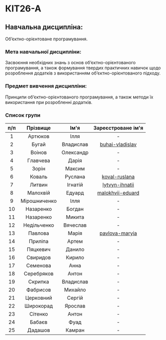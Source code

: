 # КІТ26-А

## Навчальна дисципліна:
Об’єктно-орієнтоване програмування.

### Мета навчальної дисципліни:
Засвоєння необхідних знань з основ об‘єктно-орієнтованого програмування, а також формування твердих практичних навичок щодо розроблення додатків з використанням об‘єктно-орієнтованого підходу.

### Предмет вивчення дисципліни:
Принципи об‘єктно-орієнтованого програмування, а також методи їх використання при розробленні
додатків.

### Список групи

| п/п |   Прізвище   |    Ім'я   |                   Зареєстроване ім'я                   |
|:---:|:------------:|:---------:|:-------------------------------------------------------:|
| 1   | Артюков      | Ілля      |                            -                            |
| 2   | Бугай        | Владислав |  [buhai-vladislav](https://github.com/buhai-vladislav)  |
| 3   | Воінов       | Олександр |                            -                            |
| 4   | Главчева     | Дарія     |                            -                            |
| 5   | Зорін        | Максим    |                            -                            |
| 6   | Коваль       | Руслана   |    [koval-ruslana](https://github.com/koval-ruslana)    |
| 7   | Литвин       | Ігнатій   |   [lytvyn-ihnatii](https://github.com/lytvyn-ihnatii)   |
| 8   | Малохвій     | Едуард    | [malokhvii-eduard](https://github.com/malokhvii-eduard) |
| 9   | Мірошниченко | Ілля      |                            -                            |
| 10  | Назаренко    | Богдан    |                            -                            |
| 11  | Назаренко    | Микита    |                            -                            |
| 12  | Недільченко  | Вячеслав  |                            -                            |
| 13  | Павлова      | Марія     |   [pavlova-maryia](https://github.com/pavlova-maryia)   |
| 14  | Приліпа      | Артем     |                            -                            |
| 15  | Пяцкевич     | Данило    |                            -                            |
| 16  | Свиридов     | Кирило    |                            -                            |
| 17  | Семенова     | Анна      |                            -                            |
| 18  | Серебряков   | Антон     |                            -                            |
| 19  | Скрипка      | Владислав |                            -                            |
| 20  | Фабрисов     | Михайло   |                            -                            |
| 21  | Церковний    | Сергій    |                            -                            |
| 22  | Широкорад    | Ярослав   |                            -                            |
| 23  | Cітенко      | Антон     |                            -                            |
| 24  | Бабаєв       | Фуад      |                            -                            |
| 25  | Дадашов      | Камран    |                            -                            |
